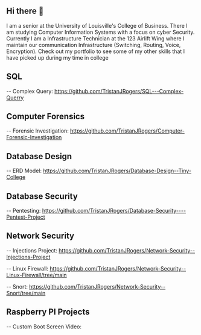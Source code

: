 ## Hi there 👋

I am a senior at the University of Louisville's College of Business. There I am studying Computer Information Systems with a focus on cyber Security.
Currently I am a Infrastructure Technician at the 123 Airlift Wing where I maintain our communication Infrastructure (Switching, Routing, Voice, Encryption). 
Check out my portfolio to see some of my other skills that I have picked up during my time in college

## SQL
-- Complex Query: https://github.com/TristanJRogers/SQL---Complex-Querry 

## Computer Forensics

-- Forensic Investigation: https://github.com/TristanJRogers/Computer-Forensic-Investigation 

## Database Design

-- ERD Model: https://github.com/TristanJRogers/Database-Design--Tiny-College 

## Database Security

-- Pentesting: https://github.com/TristanJRogers/Database-Security----Pentest-Project  

## Network Security

-- Injections Project: https://github.com/TristanJRogers/Network-Security--Injections-Project

-- Linux Firewall: https://github.com/TristanJRogers/Network-Security--Linux-Firewall/tree/main 

-- Snort: https://github.com/TristanJRogers/Network-Security--Snort/tree/main

## Raspberry PI Projects

-- Custom Boot Screen Video: 
